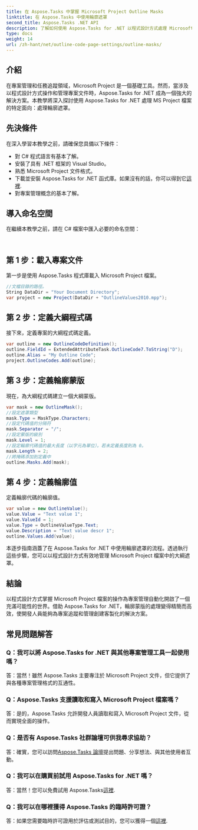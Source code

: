 ```yaml
---
title: 在 Aspose.Tasks 中掌握 Microsoft Project Outline Masks
linktitle: 在 Aspose.Tasks 中使用輪廓遮罩
second_title: Aspose.Tasks .NET API
description: 了解如何使用 Aspose.Tasks for .NET 以程式設計方式處理 Microsoft Project 檔案。有效掌握輪廓蒙版。
type: docs
weight: 14
url: /zh-hant/net/outline-code-page-settings/outline-masks/
---
```

## 介紹
在專案管理和任務追蹤領域，Microsoft Project 是一個基礎工具。然而，當涉及以程式設計方式操作和管理專案文件時，Aspose.Tasks for .NET 成為一個強大的解決方案。本教學將深入探討使用 Aspose.Tasks for .NET 處理 MS Project 檔案的特定面向：處理輪廓遮罩。
## 先決條件
在深入學習本教學之前，請確保您具備以下條件：
- 對 C# 程式語言有基本了解。
- 安裝了具有 .NET 框架的 Visual Studio。
- 熟悉 Microsoft Project 文件格式。
- 下載並安裝 Aspose.Tasks for .NET 函式庫。如果沒有的話，你可以得到它[這裡](https://releases.aspose.com/tasks/net/).
- 對專案管理概念的基本了解。
## 導入命名空間
在繼續本教學之前，請在 C# 檔案中匯入必要的命名空間：
```csharp
    
```
## 第 1 步：載入專案文件
第一步是使用 Aspose.Tasks 程式庫載入 Microsoft Project 檔案。
```csharp
//文檔目錄的路徑。
String DataDir = "Your Document Directory";
var project = new Project(DataDir + "OutlineValues2010.mpp");
```
## 第 2 步：定義大綱程式碼
接下來，定義專案的大綱程式碼定義。
```csharp
var outline = new OutlineCodeDefinition();
outline.FieldId = ExtendedAttributeTask.OutlineCode7.ToString("D");
outline.Alias = "My Outline Code";
project.OutlineCodes.Add(outline);
```
## 第 3 步：定義輪廓蒙版
現在，為大綱程式碼建立一個大綱蒙版。
```csharp
var mask = new OutlineMask();
//設定遮罩類型
mask.Type = MaskType.Characters;
//設定代碼值的分隔符
mask.Separator = "/";
//設定蒙版的級別
mask.Level = 1;
//設定輪廓代碼值的最大長度（以字元為單位）。若未定義長度則為 0。
mask.Length = 2;
//將掩碼添加到定義中
outline.Masks.Add(mask);
```
## 第 4 步：定義輪廓值
定義輪廓代碼的輪廓值。
```csharp
var value = new OutlineValue();
value.Value = "Text value 1";
value.ValueId = 1;
value.Type = OutlineValueType.Text;
value.Description = "Text value descr 1";
outline.Values.Add(value);
```
本逐步指南涵蓋了在 Aspose.Tasks for .NET 中使用輪廓遮罩的流程。透過執行這些步驟，您可以以程式設計方式有效地管理 Microsoft Project 檔案中的大綱遮罩。

## 結論
以程式設計方式掌握 Microsoft Project 檔案的操作為專案管理自動化開啟了一個充滿可能性的世界。借助 Aspose.Tasks for .NET，輪廓蒙版的處理變得精簡而高效，使開發人員能夠為專案追蹤和管理創建客製化的解決方案。
## 常見問題解答
### Q：我可以將 Aspose.Tasks for .NET 與其他專案管理工具一起使用嗎？
答：當然！雖然 Aspose.Tasks 主要專注於 Microsoft Project 文件，但它提供了與各種專案管理格式的互通性。
### Q：Aspose.Tasks 支援讀取和寫入 Microsoft Project 檔案嗎？
答：是的，Aspose.Tasks 允許開發人員讀取和寫入 Microsoft Project 文件，從而實現全面的操作。
### Q：是否有 Aspose.Tasks 社群論壇可供我尋求協助？
答：確實，您可以訪問[Aspose.Tasks 論壇](https://forum.aspose.com/c/tasks/15)提出問題、分享想法、與其他使用者互動。
### Q：我可以在購買前試用 Aspose.Tasks for .NET 嗎？
答：當然！您可以免費試用 Aspose.Tasks[這裡](https://releases.aspose.com/).
### Q：我可以在哪裡獲得 Aspose.Tasks 的臨時許可證？
答：如果您需要臨時許可證用於評估或測試目的，您可以獲得一個[這裡](https://purchase.aspose.com/temporary-license/).